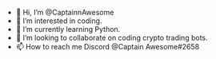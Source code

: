 - 👋 Hi, I’m @CaptainnAwesome
- 👀 I’m interested in coding.
- 🌱 I’m currently learning Python.
- 💞️ I’m looking to collaborate on coding crypto trading bots.
- 📫 How to reach me Discord @Captain Awesome#2658

<!---
CaptainnAwesome/CaptainnAwesome is a ✨ special ✨ repository because its `README.md` (this file) appears on your GitHub profile.
You can click the Preview link to take a look at your changes.
--->
